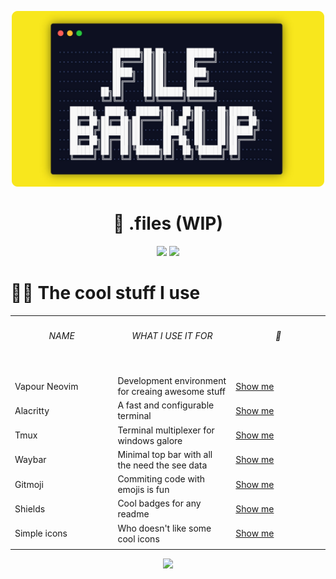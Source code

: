 <p align="center">
    <img src="./assets/images/dotfiles-image.png" width="500">
</p>

<h1 align="center">🧮 .files (WIP)</h1>

<p align="center">
    <img src="https://img.shields.io/badge/Builds-blue?style=for-the-badge&logo=Common Workflow Language">
    <a href="https://github.com/Divaaan/.files/actions/workflows/cowsay.yml">
        <img src="https://img.shields.io/github/workflow/status/Divaaan/.files/Cowsay%20Fortune?style=for-the-badge&logo=Github&label=Cowsay">
    </a>
</p>

<h1>👨‍💻 The cool stuff I use</h1>
<table>
    <tr>
        <th align="center">
            <h6>NAME</h6>
            <img width="450">
        </th>
        <th align="center">
            <h6>WHAT I USE IT FOR</h6>
            <img width="450">
        </th>
        <th align="center">
            <h6>🔗</h6>
            <img width="450">
        </th>
    </tr>
    <tr>
        <td>Vapour Neovim</td>
        <td>Development environment for creaing awesome stuff</td>
        <td><a href="https://github.com/VapourNvim/VapourNvim">Show me</a></td>
    </tr>
    <tr>
        <td>Alacritty</td>
        <td>A fast and configurable terminal</td>
        <td><a href="https://github.com/alacritty/alacritty">Show me</a></td>
    </tr>
    <tr>
        <td>Tmux</td>
        <td>Terminal multiplexer for windows galore</td>
        <td><a href="https://github.com/tmux/tmux">Show me</a></td>
    </tr>
    <tr>
        <td>Waybar</td>
        <td>Minimal top bar with all the need the see data</td>
        <td><a href="https://github.com/Alexays/Waybar">Show me</a></td>
    </tr>
    <tr>
        <td>Gitmoji</td>
        <td>Commiting code with emojis is fun</td>
        <td><a href="https://github.com/carloscuesta/gitmoji-cli">Show me</a></td>
    </tr>
    <tr>
        <td>Shields</td>
        <td>Cool badges for any readme</td>
        <td><a href="https://shields.io">Show me</a></td>
    </tr>
    <tr>
        <td>Simple icons</td>
        <td>Who doesn't like some cool icons</td>
        <td><a href="https://simpleicons.org">Show me</a></td>
    </tr>
    <tr><td></td><td></td><td></td></tr>
</table>

<p align="center">
    <img src="https://img.shields.io/badge/Made%20With-A%20Terminal-red?style=for-the-badge">
</p>